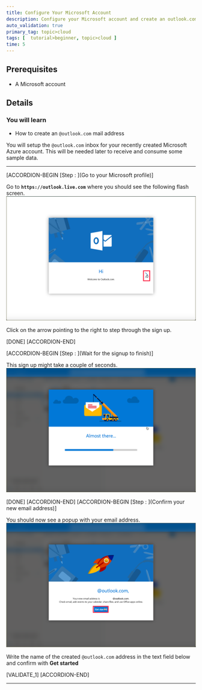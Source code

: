 ```yaml
---
title: Configure Your Microsoft Account
description: Configure your Microsoft account and create an outlook.com user.
auto_validation: true
primary_tag: topic>cloud
tags: [  tutorial>beginner, topic>cloud ]
time: 5
---
```


## Prerequisites  
 - A Microsoft account

## Details
### You will learn  
  - How to create an `@outlook.com` mail address

You will setup the `@outlook.com` inbox for your recently created Microsoft Azure account.  This will be needed later to receive and consume some sample data.

---

[ACCORDION-BEGIN [Step : ](Go to your Microsoft profile)]

Go to **`https://outlook.live.com`** where you should see the following flash screen.
![splash](splash.png)

Click on the arrow pointing to the right to step through the sign up.

[DONE]
[ACCORDION-END]

[ACCORDION-BEGIN [Step : ](Wait for the signup to finish)]

This sign up might take a couple of seconds.
![almost](almost.png)


[DONE]
[ACCORDION-END]
[ACCORDION-BEGIN [Step : ](Confirm your new email address)]

You should now see a popup with your email address.
![getstarted](getstarted.png)

Write the name of the created `@outlook.com` address in the text field below and confirm with **Get started**

[VALIDATE_1]
[ACCORDION-END]



---
